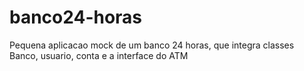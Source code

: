 # banco24-horas
Pequena aplicacao mock de um banco 24 horas, que integra classes Banco, usuario, conta e a interface do ATM
